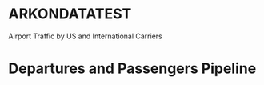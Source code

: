 # ARKONDATATEST
Airport Traffic by US and International Carriers
# Departures and Passengers Pipeline

